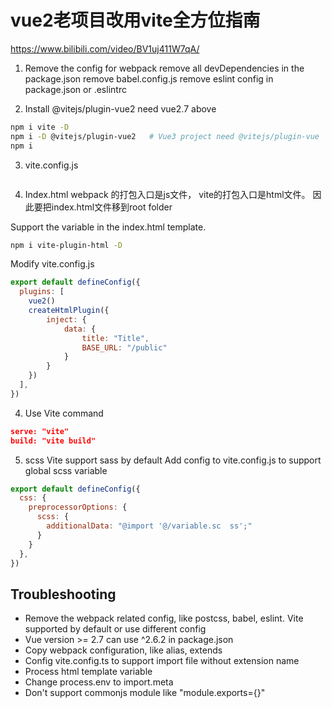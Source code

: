 # vue2老项目改用vite全方位指南

https://www.bilibili.com/video/BV1uj411W7qA/

1. Remove the config for webpack 
remove all devDependencies in the package.json
remove babel.config.js
remove eslint config in package.json or .eslintrc

2. Install
@vitejs/plugin-vue2 need vue2.7 above

```sh
npm i vite -D
npm i -D @vitejs/plugin-vue2   # Vue3 project need @vitejs/plugin-vue
npm i
```
3. vite.config.js
```js

``` 

4. Index.html 
webpack 的打包入口是js文件， vite的打包入口是html文件。 因此要把index.html文件移到root folder

Support the variable in the index.html template.
```sh
npm i vite-plugin-html -D
```
Modify vite.config.js
```js
export default defineConfig({
  plugins: [
    vue2()
    createHtmlPlugin({
        inject: {
            data: {
                title: "Title",
                BASE_URL: "/public"
            }
        }
    })  
  ],
})
```

4. Use Vite command
```json
serve: "vite"
build: "vite build"
```
5. scss
Vite support sass by default
Add config to vite.config.js to support global scss variable
```js
export default defineConfig({
  css: {
    preprocessorOptions: {
      scss: {
        additionalData: "@import '@/variable.sc  ss';"
      }
    }
  },
})
```




## Troubleshooting
- Remove the webpack related config, like postcss, babel, eslint. Vite supported by default or use different config
- Vue version >= 2.7   can use ^2.6.2 in package.json
- Copy webpack configuration, like alias, extends
- Config vite.config.ts to support import file without extension name
- Process html template variable
- Change process.env to import.meta
- Don't support commonjs module like "module.exports={}"
